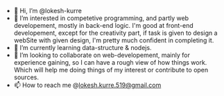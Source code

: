 - 👋 Hi, I’m @lokesh-kurre
- 👀 I’m interested in competetive programming, and partly web developement, mostly in back-end logic.
      I'm good at front-end developement, except for the creativity part, if task is given to design a webSite
      with given design, I'm pretty much confident in completing it.
- 🌱 I’m currently learning data-structure & nodejs.
- 💞️ I’m looking to collaborate on web-developement, mainly for experience gaining, so I can have a rough view of how things work. 
      Which will help me doing things of my interest or contribute to open sources.
- 📫 How to reach me @lokesh.kurre.519@gmail.com

<!---
lokesh-kurre/lokesh-kurre is a ✨ special ✨ repository because its `README.md` (this file) appears on your GitHub profile.
You can click the Preview link to take a look at your changes.
--->
